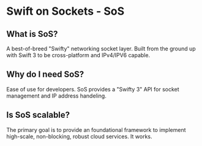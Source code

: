 # Swift on Sockets - SoS

## What is SoS?
A best-of-breed "Swifty" networking socket layer. Built from the ground up with Swift 3 to be cross-platform and IPv4/IPV6 capable.

## Why do I need SoS?
Ease of use for developers. SoS provides a "Swifty 3" API for socket management and IP address handeling.

## Is SoS scalable?
The primary goal is to provide an foundational framework to implement high-scale, non-blocking, robust cloud services. It works.
